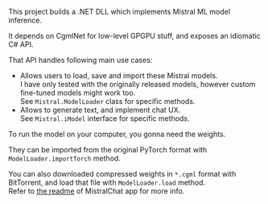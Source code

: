 ﻿This project builds a .NET DLL which implements Mistral ML model inference.

It depends on CgmlNet for low-level GPGPU stuff, and exposes an idiomatic C# API.

That API handles following main use cases:

* Allows users to load, save and import these Mistral models.<br/>
I have only tested with the originally released models, however custom fine-tuned models might work too.<br/>
See `Mistral.ModelLoader` class for specific methods.
* Allows to generate text, and implement chat UX.<br/>
See `Mistral.iModel` interface for specific methods.

To run the model on your computer, you gonna need the weights.

They can be imported from the original PyTorch format with `ModelLoader.importTorch` method.

You can also downloaded compressed weights in `*.cgml` format with BitTorrent, and load that file with `ModelLoader.load` method.<br/>
Refer to [the readme](https://github.com/Const-me/Cgml/blob/master/Mistral/MistralChat/Readme.md) of MistralChat app for more info.